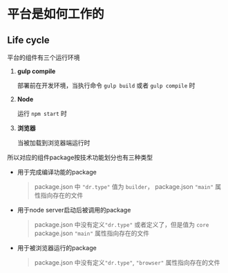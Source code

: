 平台是如何工作的
===========

Life cycle
-------------
平台的组件有三个运行环境

1. **gulp compile**

	部署前在开发环境，当执行命令 `gulp build` 或者 `gulp compile` 时

2. **Node**

	运行 `npm start` 时

3. **浏览器**

	当被加载到浏览器端运行时

所以对应的组件package按技术功能划分也有三种类型
- 用于完成编译功能的package

	> package.json 中 `"dr.type"` 值为 `builder`，
	package.json `"main"` 属性指向存在的文件
- 用于node server启动后被调用的package

	> package.json 中没有定义`"dr.type"` 或者定义了，但是值为 `core`
	package.json `"main"` 属性指向存在的文件

- 用于被浏览器运行的package

	> package.json 中没有定义`"dr.type"`, `"browser"` 属性指向存在的文件
